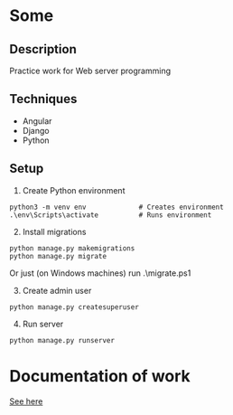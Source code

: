 # Some

## Description

Practice work for Web server programming 

## Techniques

- Angular
- Django
- Python

## Setup

1.  Create Python environment 

```
python3 -m venv env		        # Creates environment
.\env\Scripts\activate	        # Runs environment
```

2. Install migrations
```
python manage.py makemigrations
python manage.py migrate
```

Or just (on Windows machines) run .\migrate.ps1

3. Create admin user
```
python manage.py createsuperuser
```

4. Run server
```
python manage.py runserver
```

# Documentation of work

[See here](documentation.md)